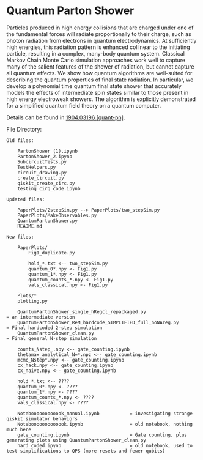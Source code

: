 # Quantum Parton Shower

Particles produced in high energy collisions that are charged under one of the fundamental forces will radiate proportionally to their charge, such as photon radiation from electrons in quantum electrodynamics. At sufficiently high energies, this radiation pattern is enhanced collinear to the initiating particle, resulting in a complex, many-body quantum system. Classical Markov Chain Monte Carlo simulation approaches work well to capture many of the salient features of the shower of radiation, but cannot capture all quantum effects. We show how quantum algorithms are well-suited for describing the quantum properties of final state radiation. In particular, we develop a polynomial time quantum final state shower that accurately models the effects of intermediate spin states similar to those present in high energy electroweak showers. The algorithm is explicitly demonstrated for a simplified quantum field theory on a quantum computer.

Details can be found in [1904.03196 [quant-ph]](https://arxiv.org/abs/1904.03196).


File Directory:

    Old files:

        PartonShower (1).ipynb
        PartonShower_2.ipynb
        SubcircuitTests.py
        TestHelpers.py
        circuit_drawing.py
        create_circuit.py
        qiskit_create_circ.py
        testing_cirq_code.ipynb

    Updated files:

        PaperPlots/2stepSim.py --> PaperPlots/two_stepSim.py
        PaperPlots/MakeObservables.py
        QuantumPartonShower.py
        README.md

    New files:

        PaperPlots/
            Fig1_duplicate.py

            hold_*.txt <-- two_stepSim.py
            quantum_0*.npy <- Fig1.py
            quantum_1*.npy <- Fig1.py
            quantum_counts_*.npy <- Fig1.py
            vals_classical.npy <- Fig1.py

        Plots/*
        plotting.py

        QuantumPartonShower_single_hRegcl_repackaged.py                     = an intermediate version
        QuantumPartonShower_ReM_hardcode_SIMPLIFIED_full_noNAreg.py         = Final hardcoded 2-step simulation
	    QuantumPartonShower_clean.py                                        = Final general N-step simulation

        counts_Nstep_.npy <-- gate_counting.ipynb
        thetamax_analytical_N=*.npz <-- gate_counting.ipynb
        mcmc_Nstep*.npy <-- gate_counting.ipynb
        cx_hack.npy <-- gate_counting.ipynb
        cx_naive.npy <-- gate_counting.ipynb

        hold_*.txt <-- ????
        quantum_0*.npy <- ????
        quantum_1*.npy <- ????
        quantum_counts_*.npy <- ????
        vals_classical.npy <- ????
        
        Noteboooooooooook_manual.ipynb           = investigating strange qiskit simulator behaviors
	    Notebooooooooooook.ipynb                 = old notebook, nothing much here
        gate_counting.ipynb                      = Gate counting, plus generating plots using QuantumPartonShower_clean.py
        hard_coded.ipynb                         = old notebook, used to test simplifications to QPS (more resets and fewer qubits)
